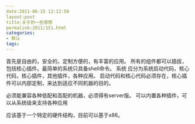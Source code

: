 ```yaml
---
date:2011-06-15 12:12:50
layout:post
title:关于的一些感想
permalink:2011/151.html
categories:
- 默认
tags:
---
```



首先是自由的，安全的，定制方便的，有丰富的应用。
所有的组件都可以插拔，包括核心插件。最简单的系统只具备shell命令。 
系统 应分为系统启动代码，核心代码，核心插件，其他插件，各种应用。
启动代码和核心代码必须存在，核心插件可以内部定制，来达到适应不同机器的目的。

必须能兼容各种低配和高配的机器，必须得有server版。 可以内置各种插件，可以从系统级来支持各种应用

应该基于一个特定的硬件结构，目前可以基于x86。

